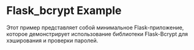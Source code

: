 # Flask_bcrypt Example
Этот пример представляет собой минимальное Flask-приложение, которое демонстрирует использование библиотеки Flask-Bcrypt для хэширования и проверки паролей.
